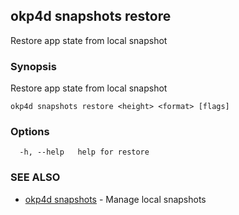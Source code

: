 ## okp4d snapshots restore

Restore app state from local snapshot

### Synopsis

Restore app state from local snapshot

```
okp4d snapshots restore <height> <format> [flags]
```

### Options

```
  -h, --help   help for restore
```

### SEE ALSO

* [okp4d snapshots](okp4d_snapshots.md)	 - Manage local snapshots
